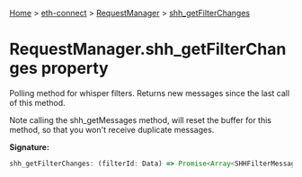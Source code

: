 [Home](./index) &gt; [eth-connect](./eth-connect.md) &gt; [RequestManager](./eth-connect.requestmanager.md) &gt; [shh\_getFilterChanges](./eth-connect.requestmanager.shh_getfilterchanges.md)

# RequestManager.shh\_getFilterChanges property

Polling method for whisper filters. Returns new messages since the last call of this method.

Note calling the shh\_getMessages method, will reset the buffer for this method, so that you won't receive duplicate messages.

**Signature:**
```javascript
shh_getFilterChanges: (filterId: Data) => Promise<Array<SHHFilterMessage>>
```
